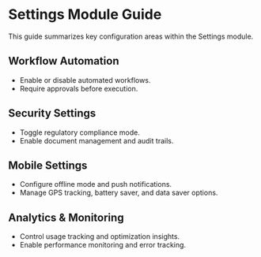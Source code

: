 # Settings Module Guide

This guide summarizes key configuration areas within the Settings module.

## Workflow Automation
- Enable or disable automated workflows.
- Require approvals before execution.

## Security Settings
- Toggle regulatory compliance mode.
- Enable document management and audit trails.

## Mobile Settings
- Configure offline mode and push notifications.
- Manage GPS tracking, battery saver, and data saver options.

## Analytics & Monitoring
- Control usage tracking and optimization insights.
- Enable performance monitoring and error tracking.
